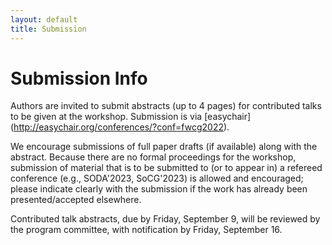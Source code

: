 ```yaml
---
layout: default
title: Submission
---
```


# Submission Info

Authors are invited to submit abstracts (up to 4 pages) for contributed talks
to be given at the workshop. Submission is via [easychair]
(http://easychair.org/conferences/?conf=fwcg2022).

We encourage submissions of full paper drafts (if available) along with the
abstract. Because there are no formal proceedings for the workshop,
submission of material that is to be submitted to (or to appear in) a
refereed conference (e.g., SODA'2023, SoCG'2023) is allowed and encouraged;
please indicate clearly with the submission if the work has already been
presented/accepted elsewhere.

Contributed talk abstracts, due by Friday, September 9, will be reviewed by
the program committee, with notification by Friday, September 16.
